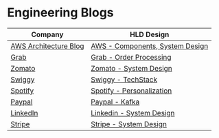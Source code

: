 # Engineering Blogs

| Company                                                             | HLD Design                                                                            |
|---------------------------------------------------------------------|---------------------------------------------------------------------------------------|
| [AWS Architecture Blog](https://aws.amazon.com/blogs/architecture/) | [AWS - Components, System Design](src/2_AWSComponents/Readme.md)                      |
| [Grab](https://engineering.grab.com/)                               | [Grab - Order Processing](src/3_HLDDesignProblems/GrabSystemDesign/Readme.md)         |
| [Zomato](https://blog.zomato.com/author/engineering)                | [Zomato - System Design](src/3_HLDDesignProblems/ZomatoSwiggyDesign/Readme.md)        |
| [Swiggy](https://bytes.swiggy.com/)                                 | [Swiggy - TechStack](src/3_HLDDesignProblems/ZomatoSwiggyDesign/SwiggyTechStack.md)   |
| [Spotify](https://engineering.atspotify.com/)                       | [Spotify - Personalization](src/3_HLDDesignProblems/PersonalizationSpotify/Readme.md) |
| [Paypal](https://medium.com/paypal-tech)                            | [Paypal - Kafka](src/3_HLDDesignProblems/PaypalKafka/Readme.md)                       |
| [LinkedIn](https://engineering.linkedin.com/)                       | [Linkedin - System Design](src/3_HLDDesignProblems/LinkedInDesign/Readme.md)          |
| [Stripe](https://stripe.com/blog/engineering)                       | [Stripe - System Design](src/3_HLDDesignProblems/StripeSystemDesign/Readme.md)        |

